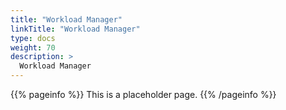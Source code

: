 ```yaml
---
title: "Workload Manager"
linkTitle: "Workload Manager"
type: docs
weight: 70
description: >
  Workload Manager 
---
```


{{% pageinfo %}}
This is a placeholder page.
{{% /pageinfo %}}
